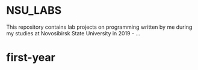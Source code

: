 # NSU_LABS
This repository contains lab projects on programming written by me during my studies at Novosibirsk State University in 2019 - ...

# first-year
